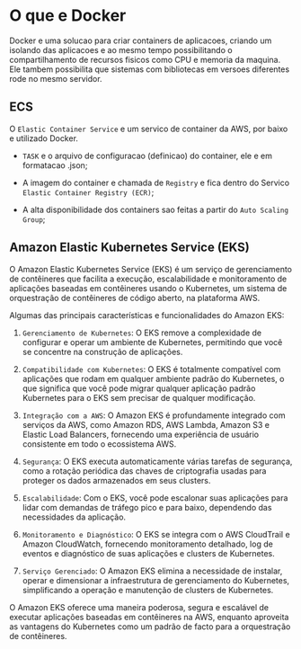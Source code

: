 # O que e Docker
Docker e uma solucao para criar containers de aplicacoes, criando um isolando das aplicacoes e ao mesmo tempo possibilitando o compartilhamento de recursos fisicos como CPU e memoria da maquina. Ele tambem possibilita que sistemas com bibliotecas em versoes diferentes rode no mesmo servidor.


## ECS
O `Elastic Container Service` e um servico de container da AWS, por baixo e utilizado Docker.

* `TASK` e o arquivo de configuracao (definicao) do container, ele e em formatacao .json;

* A imagem do container e chamada de `Registry` e fica dentro do Servico `Elastic Container Registry (ECR)`;

* A alta disponibilidade dos containers sao feitas a partir do `Auto Scaling Group`;


## Amazon Elastic Kubernetes Service (EKS)
O Amazon Elastic Kubernetes Service (EKS) é um serviço de gerenciamento de contêineres que facilita a execução, escalabilidade e monitoramento de aplicações baseadas em contêineres usando o Kubernetes, um sistema de orquestração de contêineres de código aberto, na plataforma AWS.

Algumas das principais características e funcionalidades do Amazon EKS:
1. `Gerenciamento de Kubernetes`: O EKS remove a complexidade de configurar e operar um ambiente de Kubernetes, permitindo que você se concentre na construção de aplicações.

2. `Compatibilidade com Kubernetes`: O EKS é totalmente compatível com aplicações que rodam em qualquer ambiente padrão do Kubernetes, o que significa que você pode migrar qualquer aplicação padrão Kubernetes para o EKS sem precisar de qualquer modificação.

3. `Integração com a AWS`: O Amazon EKS é profundamente integrado com serviços da AWS, como Amazon RDS, AWS Lambda, Amazon S3 e Elastic Load Balancers, fornecendo uma experiência de usuário consistente em todo o ecossistema AWS.

4. `Segurança`: O EKS executa automaticamente várias tarefas de segurança, como a rotação periódica das chaves de criptografia usadas para proteger os dados armazenados em seus clusters.

5. `Escalabilidade`: Com o EKS, você pode escalonar suas aplicações para lidar com demandas de tráfego pico e para baixo, dependendo das necessidades da aplicação.

6. `Monitoramento e Diagnóstico`: O EKS se integra com o AWS CloudTrail e Amazon CloudWatch, fornecendo monitoramento detalhado, log de eventos e diagnóstico de suas aplicações e clusters de Kubernetes.

7. `Serviço Gerenciado`: O Amazon EKS elimina a necessidade de instalar, operar e dimensionar a infraestrutura de gerenciamento do Kubernetes, simplificando a operação e manutenção de clusters de Kubernetes.

O Amazon EKS oferece uma maneira poderosa, segura e escalável de executar aplicações baseadas em contêineres na AWS, enquanto aproveita as vantagens do Kubernetes como um padrão de facto para a orquestração de contêineres.